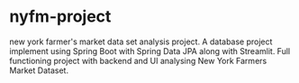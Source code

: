 # nyfm-project
new york farmer's market data set analysis project.
A database project implement using Spring Boot with Spring Data JPA along with Streamlit.
Full functioning project with backend and UI analysing New York Farmers Market Dataset.

